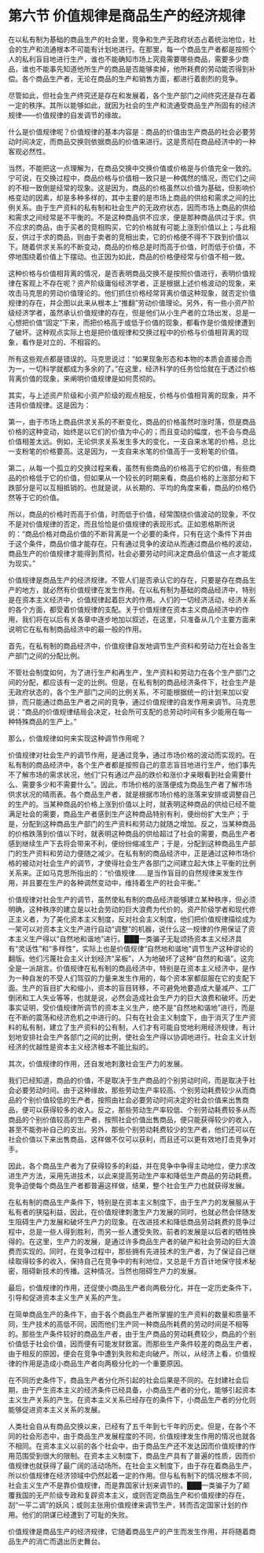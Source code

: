 # 第六节 价值规律是商品生产的经济规律

在以私有制为基础的商品生产的社会里，竞争和生产无政府状态占着统治地位，社会的生产和流通根本不可能有计划地进行。在那里，每一个商品生产者都是按照个人的私利盲目地进行生产，谁也不能确知市场上究竟需要哪些商品，需要多少商品，谁也不能事先知道他所生产的商品是否能够卖掉，他所耗费的劳动能否得到补偿。各个商品生产者，无论在商品的生产和销售方面，都进行着剧烈的竞争。

尽管如此，但社会生产终究还是存在和发展着，各个生产部门之间终究还是存在着一定的秩序。其所以能够如此，就因为社会的生产和流通受商品生产所固有的经济规律——价值规律的自发调节的缘故。

什么是价值规律呢？价值规律的基本内容是：商品的价值由生产商品的社会必要劳动时间决定，而商品交换则依据商品的价值来进行。这是贯彻在商品经济中的一种客观必然性。

当然，不能把这一点理解为，在商品交换中交换价值或价格是与价值完全一致的。宁可说，在交换过程中，商品价格与价值相一致只是一种偶然的情况，而它们之间的不相一致倒是经常的现象。这是因为，商品的价格虽然以价值为基础，但影响价格变动的因素，却是多种多样的，其中主要的是市场上商品的供给和需求之间的比例关系。由于生产资料的私有制和社会生产的无政府状态，因而市场上商品的供给和需求之间经常是不平衡的。不是这种商品供不应求，便是那种商品供过于求。供不应求的商品，由于买者的竞相购买，它的价格就有可能上涨到价值以上；与此相反，供过于求的商品，则由于卖者的竞相出卖，它的价格便不得不下跌到价值以下。随着供求关系的不断变动，商品的价格总是时而高于价值，时而低于价值，不停地围绕着价值上下摆动。也正因为如此，商品的价格便经常与价值不相一致。

这种价格与价值相背离的情况，是否表明商品交换不是按照价值进行，表明价值规律在客观上不存在呢？资产阶级庸俗经济学者，正是根据上述价格波动的现象，来攻击马克思的劳动价值理论的。他们抓住价格经常背离价值这种现象，就否定价值规律的存在，并企图以此来从根本上“推翻”劳动价值理论。另外，有一些小资产阶级经济学者，虽然承认价值规律的存在，但是他们从小生产者的立场出发，总是一心想把价值“固定”下来，而把价格高于或低于价值的现象，都看作是价值规律遭到了破坏。这种观点实际上也是把价值规律和交换过程中的价格与价值相背离的现象，看作是对立的、不相容的。

所有这些观点都是错误的。马克思说过：“如果现象形态和本物的本质会直接合而为一，一切科学就都成为多余的了。”在这里，经济科学的任务恰恰就在于透过价格背离价值的现象，来阐明价值规律是如何贯彻的。

其实，与上述资产阶级和小资产阶级的观点相反，价格与价值相背离的现象，并不违背价值规律。这是因为：

第一，由于市场上商品供求关系的不断变化，商品的价格虽然时涨时落，但是商品价格的这种变动，始终是以它们的价值为中心的；而且变动的幅度，也不会与商品价值相差太远。例如，无论供求关系发生多大的变化，一支自来水笔的价格，总比一支粉笔的价格要高。这是因为，一支自来水笔的价值高于一支粉笔的价值。

第二，从每一个孤立的交换过程来看，虽然有些商品的价格高于它的价值，有些商品的价格低于它的价值，但如果从一个较长的时期来看，商品价格的上涨部分和下跌部分是可以互相抵销的。也就是说，从长期的、平均的角度来看，商品的价格仍然等于它的价值。

所以，商品的价格时而高于价值，时而低于价值，经常围绕价值波动的现象，不仅不是对价值规律的否定，而且恰恰是价值规律的表现形式。正如恩格斯所说的：“商品价格对商品价值的不断背离是一个必要的条件，只有在这个条件下并由于这个条件，商品价值才能存在。只有通过竞争的波动从而通过商品价格的波动，商品生产的价值规律才能得到贯彻，社会必要劳动时间决定商品价值这一点才能成为现实。”

价值规律是商品生产的经济规律。不管人们是否承认它的存在，只要是存在商品生产的地方，就必然有价值规律在发生作用。在以私有制为基础的商品经济中，特别是在资本主义经济中，价值规律起着巨大的作用。人们的一切经济活动，经济关系的各个方面，都受着价值规律的支配。关于价值规律在资本主义商品经济中的作用，我们将在以后有关各章中逐步地加以叙述，在这里，只准备从几个主要方面来说明它在私有制商品经济中的最一般的作用。

首先，在私有制的商品经济中，价值规律自发地调节生产资料和劳动力在社会各生产部门之间的分配比例。

不管社会制度如何，为了进行生产和再生产，生产资料和劳动力在各个生产部门之间的分配，都应该有一定的比例。但是，在私有制的商品经济条件下，社会生产是无政府状态的，各个生产部门之间的比例关系，不可能根据统一的计划来加以安排，而只能通过商品生产者之间的竞争，通过价值规律的自发作用来调节。马克思说：“商品的价值规律结局会决定，社会所可支配的总劳动时间有多少能用在每一种特殊商品的生产上。”

那么，价值规律如何来实现这种调节作用呢？

价值规律对社会生产的调节作用，是通过竞争，通过市场价格的波动而实现的。在私有制的商品经济中，各个生产者都是按照自己的意志盲目地进行生产，他们事先不了解市场的需求状况，他们“只有通过产品的跌价和涨价才亲眼看到社会需要什么、需要多少和不需要什么”。因此，市场价格的涨落便成为商品生产者了解市场供求状况的晴雨表。各个商品生产者，就是根据市场价格的涨落来安排或调整自己的生产的。当某种商品的价格上涨到价值以上时，就表明这种商品的供给已经不能满足社会的需要，商品生产者感到生产这种商品特别有利，便纷纷扩大生产；于是，分配到这种商品生产部门的生产资料和劳动力就随之增加。反之，当某种商品的价格跌落到价值以下时，就表明这种商品的供给超过了社会的需要，商品生产者感到继续生产下去将会带来不利，便纷纷缩减生产；于是，分配到这种商品生产部门的生产资料和劳动力便随之减少。在私有制的商品经济中，正是通过这种市场价格的被动对社会生产的调节，才使得社会生产各部门之间建立起大体上平衡的比例关系来。正如马克思所指出的：“价值规律……是当作盲目的自然规律来发生作用，并且要在生产的各种调然变动中，维持着生产的社会平衡。”

价值规律对社会生产的调节，虽然使私有制的商品经济能够建立某种秩序，但必须明确，这种秩序的建立是以社会劳动的巨大浪费为代价的。资产阶级学者和现代修正主义者，为了美化资本主义制度，反对社会主义制度，他们把价值规律描绘成为一架可以对资本主义生产进行自动“调整”的机器，说什么这一规律的作用保证了资本主义生产得以“自然地和谐地”进行。███一类骗子无耻颂扬资本主义经济具有“灵话性”和“多样性”，实际上也是价值规律“自然地和谐地”调节生产这种谬论的翻版。他们污蔑社会主义计划经济“呆板”，人为地破坏了这种“自然的和谐”。这完全是一派胡言。价值规律在私有制的商品经济中，特别是在资本主义经济中，是作为一种自发的不受人们驾驭的力量来发生作用的，每个资本家都屈服在它的支配下面。生产的盲目扩大和缩小，资本的盲目转移，不可避免地要造成大量减产、工厂倒闭和工人失业等等，也就是说，必然会造成社会生产力的巨大浪费和破坏。历史事实证明，受价值规律所调节的资本主义生产，绝不是“自然地和谐地”进行，而是在不断的震荡和经济危机之中进行的。只有在社会主义制度下，由于消灭了生产资料的私有制，建立了生产资料的公有制，人们才有可能自觉地利用经济规律，有计划地安排社会生产各部门之间的比例，使社会生产得以协调地进行。社会主义计划经济的优越性是资本主义经济根本不能比拟的。

其次，价值规律的作用，还自发地刺激社会生产力的发展。

我们已经知道，商品的价值，不是取决于生产商品的个别劳动时间，而是取决于社会必要劳动时间。由于这种缘故，那些劳动生产率较高、个别劳动耗费较少从而商品的个别价值较低的生产者，按照由社会必要劳动时间决定的社会价值来出售商品，便可以获得较多的收入。反之，那些劳动生产率较低、个别劳动耗费较多从而商品的个别价值较高的生产者，按照社会价值出售商品，便只能获得较少的收入，甚至不能弥补自己的支出。另外，那些个别劳动耗费较少的生产者，他们还可以在社会价值以下来出售商品，这样做不仅可以获利，而且还可以更有效地打击竞争对手。

因此，各个商品生产者为了获得较多的利益，并在竞争中争得主动地位，便力求改进生产方法，采用先进技术，以此来提高劳动生产率和降低生产商品的劳动耗费。竞争迫使每个商品生产者都普遍这样做，结果，整个社会生产力也就获得发展。

在私有制的商品生产条件下，特别是在资本主义制度下，由于生产力的发展服从于私有者的狭隘利益，因此，在价值规律刺激生产力发展的同时，也就必然会伴随发生阻碍生产力发展和破坏生产力的现象。在改进技术和降低商品劳动耗费的竞争过程中，总是一些人得到胜利，而另一些人遭受失败。前者的发展是以后者的牺牲换得的。在这里，生产力的发展，是通过许多商品生产者的破产和社会劳动的巨大浪费而实现的。同时，在竞争过程中，那些拥有先进技术的生产者，为了保证自己继续取得较多的收入，保持自己在竞争中的有利地位，叉总是千方百计地保守技术秘密，阻碍新技术的传播。这种情况，当然也阻碍生产力的发展。

最后，价值规律的作用，还促使小商品生产者向两极分化，并在一定历史条件下，引导和促进资本主义生产关系的产生。

在简单商品生产的条件下，由于各个商品生产者所掌握的生产资料的数量和质量不同，生产技术的高低不同，因而他们生产同一种商品所耗费的劳动时间是不相等的。那些生产条件较好的商品生产者，由于生产商品的劳动耗费较少，商品的个别价值低于社会价值，因而便有可能发财致富。而那些生产条件较差的商品生产者，由于相反的原因，便会在竞争中遭到失败和走向破产。所以，从经济上看，价值规律的作用是造成小商品生产者向两极分化的一个重要原因。

在不同历史条件下，商品生产者分化所引起的社会后果是不同的。在封建社会后期，由于产生资本主义的经济条件已经具备，小商品生产者的分化，能够引起资本主义生产关系的产生。在资本主义关系已经存在的条件下，小商品生产者的分化则能够促进资本主义关系的发展。

人类社会自从有商品交换以来，已经有了五千年到七千年的历史。但是，在各个不同的社会形态中，由于商品生产发展程度的不同，价值规律发生作用的情况也就各不相同。在资本主义以前的各个社会中，由于商品生产还不发达因而价值规律的作用范围受到很大的限制。在资本主义制度下，商品生产具有了普遍的性质，因而价值规律也就获得了最广阔的活动场所。在社会主义制度下，由于存在着商品生产，所以价值规律在经济领域中仍然起着一定的作用。但与私有制下的情况根本不同，社会主义生产不是靠价值规律，而是靠国家计划来调节的。███一类骗子为了颠覆我国的无产阶级专政和复辟资本主义，或则否定商品生产和价值规律的存在，刮“一平二调”的妖风；或则主张用价值规律来调节生产，转而否定国家计划的作用。他们的阴谋已经遭到了可耻的失败。

价值规律是商品生产的经济规律，它随着商品生产的产生而发生作用，并将随着商品生产的消亡而退出历史舞台。